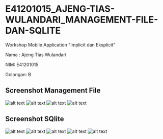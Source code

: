 # E41201015_AJENG-TIAS-WULANDARI_MANAGEMENT-FILE-DAN-SQLITE
Workshop Mobile Application "Implicit dan Eksplicit"

Nama : Ajeng Tias Wulandari <br>

NIM: E41201015

Golongan: B


## Screenshot Management File

![alt text](https://github.com/AjengTiasWulandari/E41201015_AJENG-TIAS-WULANDARI_MANAGEMENT-FILE-DAN-SQLITE/blob/main/E41201015_ManagemenFile-main_Ajeng%20Tias%20Wulandari/Screenshoot/tes.PNG)
![alt text](https://github.com/AjengTiasWulandari/E41201015_AJENG-TIAS-WULANDARI_MANAGEMENT-FILE-DAN-SQLITE/blob/main/E41201015_ManagemenFile-main_Ajeng%20Tias%20Wulandari/Screenshoot/tess.PNG)
![alt text](https://github.com/AjengTiasWulandari/E41201015_AJENG-TIAS-WULANDARI_MANAGEMENT-FILE-DAN-SQLITE/blob/main/E41201015_ManagemenFile-main_Ajeng%20Tias%20Wulandari/Screenshoot/tessss.PNG)
![alt text](https://github.com/AjengTiasWulandari/E41201015_AJENG-TIAS-WULANDARI_MANAGEMENT-FILE-DAN-SQLITE/blob/main/E41201015_ManagemenFile-main_Ajeng%20Tias%20Wulandari/Screenshoot/tesssssss.PNG)

## Screenshot SQlite

![alt text](https://github.com/AjengTiasWulandari/E41201015_AJENG-TIAS-WULANDARI_MANAGEMENT-FILE-DAN-SQLITE/blob/main/SQLite_Ajeng%20Tias%20Wulandari/Screenshot/1.jpeg)
![alt text](https://github.com/AjengTiasWulandari/E41201015_AJENG-TIAS-WULANDARI_MANAGEMENT-FILE-DAN-SQLITE/blob/main/SQLite_Ajeng%20Tias%20Wulandari/Screenshot/2.jpeg)
![alt text](https://github.com/AjengTiasWulandari/E41201015_AJENG-TIAS-WULANDARI_MANAGEMENT-FILE-DAN-SQLITE/blob/main/SQLite_Ajeng%20Tias%20Wulandari/Screenshot/3.jpeg)
![alt text](https://github.com/AjengTiasWulandari/E41201015_AJENG-TIAS-WULANDARI_MANAGEMENT-FILE-DAN-SQLITE/blob/main/SQLite_Ajeng%20Tias%20Wulandari/Screenshot/4.jpeg)
![alt text](https://github.com/AjengTiasWulandari/E41201015_AJENG-TIAS-WULANDARI_MANAGEMENT-FILE-DAN-SQLITE/blob/main/SQLite_Ajeng%20Tias%20Wulandari/Screenshot/5.jpeg)
